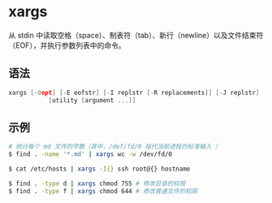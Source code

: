 # xargs

从 stdin 中读取空格（space）、制表符（tab）、新行（newline）以及文件结束符（EOF），并执行参数列表中的命令。

## 语法

```c
xargs [-0opt] [-E eofstr] [-I replstr [-R replacements]] [-J replstr] [-L number] [-n number [-x]] [-P maxprocs] [-s size]
           [utility [argument ...]]
```

## 示例

```sh
# 统计每个 md 文件的字数（其中，/def/fd/0 指代当前进程的标准输入 ）
$ find . -name '*.md' | xargs wc -w /dev/fd/0
```

```sh
$ cat /etc/hosts | xargs -I{} ssh root@{} hostname
```

```sh
$ find . -type d | xargs chmod 755 # 修改目录的权限
$ find . -type f | xargs chmod 644 # 修改普通文件的权限
```